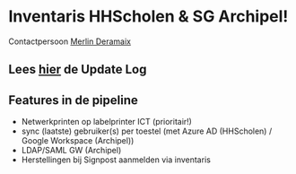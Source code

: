 # Inventaris HHScholen & SG Archipel!
Contactpersoon [Merlin Deramaix](mailto:merlin.deramaix@hhscholen.be)

## Lees [hier](UpdateLog.MD) de Update Log

## Features in de pipeline
- Netwerkprinten op labelprinter ICT (prioritair!)
- sync (laatste) gebruiker(s) per toestel (met Azure AD (HHScholen) / Google Workspace (Archipel))
- LDAP/SAML GW (Archipel)
- Herstellingen bij Signpost aanmelden via inventaris